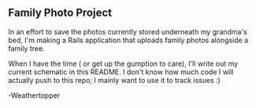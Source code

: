 ## Family Photo Project

In an effort to save the photos currently stored underneath my grandma's bed, I'm making a Rails application that uploads family photos alongside a family tree.

When I have the time ( or get up the gumption to care), I'll write out my current schematic in this README. I don't know how much code I will actually push to this repo; I mainly want to use it to track issues :)

-Weathertopper
